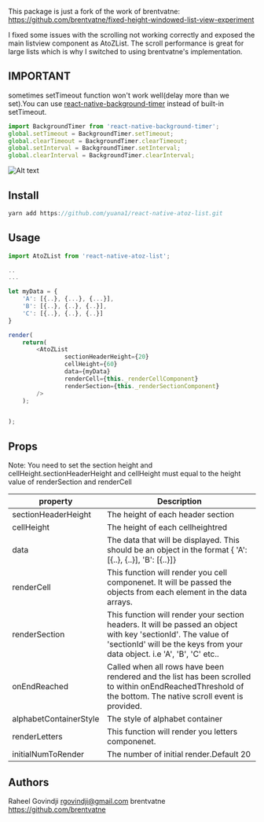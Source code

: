 This package is just a fork of the work of brentvatne: https://github.com/brentvatne/fixed-height-windowed-list-view-experiment

I fixed some issues with the scrolling not working correctly and exposed the main listview component as AtoZList.
The scroll performance is great for large lists which is why I switched to using brentvatne's implementation.

## IMPORTANT
sometimes setTimeout function won't work well(delay more than we set).You can use [react-native-background-timer](https://www.npmjs.com/package/react-native-background-timer) instead of built-in setTimeout.
```js
import BackgroundTimer from 'react-native-background-timer';
global.setTimeout = BackgroundTimer.setTimeout;
global.clearTimeout = BackgroundTimer.clearTimeout;
global.setInterval = BackgroundTimer.setInterval;
global.clearInterval = BackgroundTimer.clearInterval;
```

![Alt text](http://i.imgur.com/8JPUnt5.gif "Example")

## Install
```js
yarn add https://github.com/yuana1/react-native-atoz-list.git
```

## Usage

```js
import AtoZList from 'react-native-atoz-list';

..
...

let myData = {
    'A': [{..}, {...}, {...}],
    'B': [{..}, {..}, {..}],
    'C': [{..}, {..}, {..}]
}

render(
    return(
        <AtoZList
                sectionHeaderHeight={20}
                cellHeight={60}
                data={myData}
                renderCell={this._renderCellComponent}
                renderSection={this._renderSectionComponent}
        />
    );


);

```

## Props
Note: You need to set the section height and cellHeight.sectionHeaderHeight and cellHeight must equal to the height value of renderSection and renderCell


| property        | Description           |
| ------------- |-------------|
| sectionHeaderHeight      | The height of each header section |
| cellHeight      | The height of each cellheightred      |
| data            | The data that will be displayed. This should be an object in the format  { 'A': [{..}, {..}], 'B': [{..}]} |
| renderCell | This function will render you cell componenet. It will be passed the objects from each element in the data arrays.      |
| renderSection | This function will render your section headers. It will be passed an object with key 'sectionId'. The value of 'sectionId' will be the keys from your data object. i.e 'A', 'B', 'C' etc..      |
| onEndReached | Called when all rows have been rendered and the list has been scrolled to within onEndReachedThreshold of the bottom. The native scroll event is provided. |
| alphabetContainerStyle | The style of alphabet container |
| renderLetters | This function will render you letters componenet. |
| initialNumToRender | The number of initial render.Default 20 |

## Authors

Raheel Govindji <rgovindji@gmail.com>
brentvatne https://github.com/brentvatne
